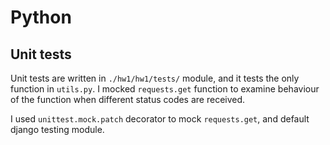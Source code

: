 # Python
## Unit tests
Unit tests are written in `./hw1/hw1/tests/` module, and it tests the only function in `utils.py`. I mocked `requests.get` function to examine behaviour of the function when different status codes are received.

I used `unittest.mock.patch` decorator to mock `requests.get`, and default django testing module.